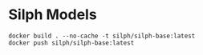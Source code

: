 # Silph Models

```
docker build . --no-cache -t silph/silph-base:latest
docker push silph/silph-base:latest
```
